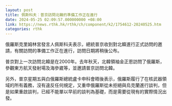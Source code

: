 ```yaml
---
layout: post
title: 佩斯科夫︰普京訪問北韓的準備工作正在進行
date: 2024-05-25 02:09:57.000000000 +08:00
link: https://news.rthk.hk/rthk/ch/component/k2/1754612-20240525.htm
categories: rthk
---
```


俄羅斯克里姆林宮發言人佩斯科夫表示，總統普京收到對北韓進行正式訪問的邀請，有關訪問的準備工作正在進行，訪問日期將稍後公布。

普京對上一次訪問北韓是在2000年。去年秋天，北韓領袖金正恩訪問了俄羅斯，參觀東方航天發射場及海參崴等，並邀請普京訪問北韓。

另外，普京星期五與白俄羅斯總統盧卡申科會晤後表示，俄羅斯履行了在核武器領域的所有義務，沒有違反任何規定，又重申俄羅斯從未拒絕與烏克蘭進行談判，但是如果重啟談判，已經不能單以早前的談判為基礎，而是需要從現有的實際情況出發。
